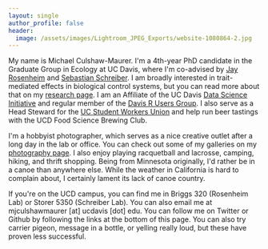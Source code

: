 ```yaml
---
layout: single
author_profile: false
header:
  image: /assets/images/Lightroom_JPEG_Exports/website-1080864-2.jpg
---
```


My name is Michael Culshaw-Maurer. I'm a 4th-year PhD candidate in the Graduate Group in Ecology at UC Davis, where I'm co-advised by [Jay Rosenheim](https://rosenheim.faculty.ucdavis.edu/) and [Sebastian Schreiber](http://www.eve.ucdavis.edu/sschreiber/). I am broadly interested in trait-mediated effects in biological control systems, but you can read more about that on my [research page](https://mcmaurer.github.io/Research/). I am an Affiliate of the UC Davis [Data Science Initiative](http://datascience.ucdavis.edu/) and regular member of the [Davis R Users Group](https://d-rug.github.io/). I also serve as a Head Steward for the [UC Student Workers Union](http://www.uaw2865.org/) and help run beer tastings with the UCD Food Science Brewing Club.

I'm a hobbyist photographer, which serves as a nice creative outlet after a long day in the lab or office. You can check out some of my galleries on my [photography page](). I also enjoy playing racquetball and lacrosse, camping, hiking, and thrift shopping. Being from Minnesota originally, I'd rather be in a canoe than anywhere else. While the weather in California is hard to complain about, I certainly lament its lack of canoe country.

If you're on the UCD campus, you can find me in Briggs 320 (Rosenheim Lab) or Storer 5350 (Schreiber Lab). You can also email me at mjculshawmaurer [at] ucdavis [dot] edu. You can follow me on Twitter or Github by following the links at the bottom of this page. You can also try carrier pigeon, message in a bottle, or yelling really loud, but these have proven less successful.
